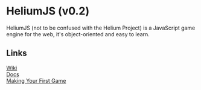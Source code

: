 # HeliumJS (v0.2)
HeliumJS (not to be confused with the Helium Project) is a JavaScript game engine for the web, it's object-oriented and easy to learn.  
## Links
[Wiki](https://github.com/CalSch/HeliumJS/wiki/)  
[Docs](https://github.com/CalSch/HeliumJS/wiki/Docs)  
[Making Your First Game](https://github.com/CalSch/HeliumJS/wiki/Making-Your-First-Game)  
